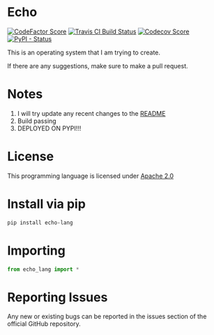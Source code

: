 # Echo

[![CodeFactor Score](https://www.codefactor.io/repository/github/elemental9/echo/badge?style=for-the-badge)](https://www.codefactor.io/repository/github/elemental9/echo)
[![Travis CI Build Status](https://img.shields.io/travis/com/elemental9/Echo/master.svg?style=for-the-badge)](https://travis-ci.com/elemental9/Echo)
[![Codecov Score](https://img.shields.io/codecov/c/github/elemental9/Echo/master.svg?style=for-the-badge)](https://codecov.io/gh/elemental9/Echo)
[![PyPI - Status](https://img.shields.io/pypi/status/echo-lang.svg?style=for-the-badge)](https://pypi.org/project/echo-lang)

This is an operating system that I am trying to create.

If there are any suggestions, make sure to make a pull request.

# Notes

1. I will try update any recent changes to the [README](README.md)
1. Build passing
1. DEPLOYED ON PYPI!!!

# License

This programming language is licensed under [Apache 2.0](LICENSE)

# Install via pip

```sh
pip install echo-lang
```

# Importing

```py
from echo_lang import *
```

# Reporting Issues
Any new or existing bugs can be reported in the issues section of the official GitHub repository.
